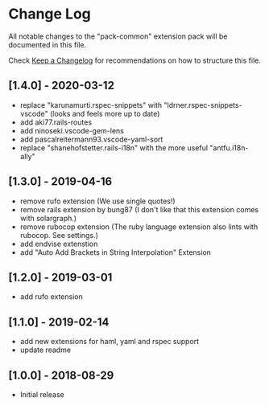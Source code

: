 # Change Log
All notable changes to the "pack-common" extension pack will be documented in this file.

Check [Keep a Changelog](http://keepachangelog.com/) for recommendations on how to structure this
file.

## [1.4.0] - 2020-03-12
- replace "karunamurti.rspec-snippets" with "ldrner.rspec-snippets-vscode" (looks and feels more
  up to date)
- add aki77.rails-routes
- add ninoseki.vscode-gem-lens
- add pascalreitermann93.vscode-yaml-sort
- replace "shanehofstetter.rails-i18n" with the more useful "antfu.i18n-ally"

## [1.3.0] - 2019-04-16
- remove rufo extension (We use single quotes!)
- remove rails extension by bung87 (I don't like that this extension comes with solargraph.)
- remove rubocop extension (The ruby language extension also lints with rubocop. See settings.)
- add endvise extenstion
- add "Auto Add Brackets in String Interpolation" Extension

## [1.2.0] - 2019-03-01
- add rufo extension

## [1.1.0] - 2019-02-14
- add new extensions for haml, yaml and rspec support
- update readme

## [1.0.0] - 2018-08-29
- Initial release
